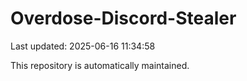 # Overdose-Discord-Stealer

Last updated: 2025-06-16 11:34:58

This repository is automatically maintained.
